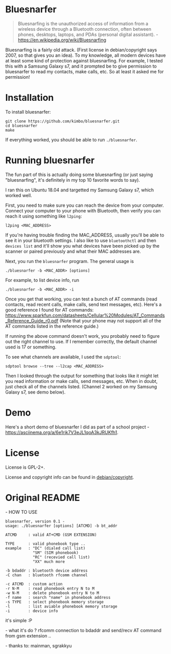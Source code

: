 # Bluesnarfer

>Bluesnarfing is the unauthorized access of information from a wireless device through a Bluetooth connection, often between phones, desktops, laptops, and PDAs (personal digital assistant).
>\- https://en.wikipedia.org/wiki/Bluesnarfing

Bluesnarfing is a fairly old attack. (First license in debian/copyright says 2007, so that gives you an idea).
To my knowledge, all modern devices have at least some kind of protection against bluesnarfing.
For example, I tested this with a Samsung Galaxy s7, and it prompted be to give permission to bluesnarfer to read my contacts, make calls, etc.
So at least it asked me for permission!

# Installation

To install bluesnarfer:
```
git clone https://github.com/kimbo/bluesnarfer.git
cd bluesnarfer
make
```

If everything worked, you should be able to run `./bluesnarfer`.

# Running bluesnarfer

The fun part of this is actually doing some bluesnarfing (or just saying "bluesnarfing", it's definitely in my top 10 favorite words to say).

I ran this on Ubuntu 18.04 and targetted my Samsung Galaxy s7, which worked well.

First, you need to make sure you can reach the device from your computer. Connect your computer to your phone with Bluetooth, then verify you can reach it using something like `l2ping`:

```
l2ping <MAC_ADDRESS>
```

If you're having trouble finding the MAC_ADDRESS, usually you'll be able to see it in your bluetooth settings.
I also like to use `bluetoothctl` and then `devices list` and it'll show you what devices have been picked up by the scanner or paired previously and what their MAC addresses are.

Next, you run the `bluesnarfer` program. The general usage is

```
./bluesnarfer -b <MAC_ADDR> [options]
```

For example, to list device info, run 

```
./bluesnarfer -b <MAC_ADDR> -i
```

Once you get that working, you can test a bunch of AT commands (read contacts, read recent calls, make calls, send text messages, etc).
Here's a good reference I found for AT commands: https://www.sparkfun.com/datasheets/Cellular%20Modules/AT_Commands_Reference_Guide_r0.pdf
(Note that your phone may not support all of the AT commands listed in the reference guide.)

If running the above command doesn't work, you probably need to figure out the right channel to use.
If I remember correctly, the default channel used is 17 or something.

To see what channels are available, I used the `sdptool`:
```
sdptool browse --tree --l2cap <MAC_ADDRESS>
```

Then I looked through the output for something that looks like it might let you read information or make calls, send messages, etc.
When in doubt, just check all of the channels listed.
(Channel 2 worked on my Samsung Galaxy s7, see demo below).

# Demo

Here's a short demo of bluesnarfer I did as part of a school project - https://asciinema.org/a/6e1rjk7V3eJL1qoA3kJRUKfh1.

# License
License is GPL-2+.

License and copyright info can be found in [debian/copyright](
https://github.com/kimbo/bluesnarfer/blob/kali/master/debian/copyright).


# Original README

\- HOW TO USE

```
bluesnarfer, version 0.1 -
usage: ./bluesnarfer [options] [ATCMD] -b bt_addr

ATCMD     : valid AT+CMD (GSM EXTENSION)

TYPE      : valid phonebook type ..
example   : "DC" (dialed call list)
            "SM" (SIM phonebook)
            "RC" (recevied call list)
            "XX" much more

-b bdaddr : bluetooth device address
-C chan   : bluetooth rfcomm channel

-c ATCMD  : custom action
-r N-M    : read phonebook entry N to M 
-w N-M    : delete phonebook entry N to M
-f name   : search "name" in phonebook address
-s TYPE   : select phonebook memory storage
-l        : list aviable phonebook memory storage
-i        : device info
```
it's simple :P

\- what it's do ?
rfcomm connection to bdaddr and send/recv AT command from gsm extension ..

\- thanks to:
mainman, sgrakkyu

